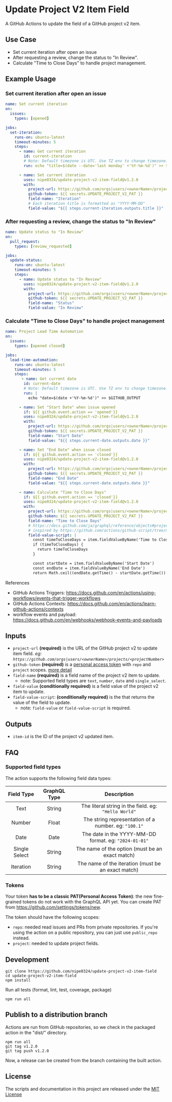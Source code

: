 # Update Project V2 Item Field

A GitHub Actions to update the field of a GitHub project v2 item.

## Use Case

- Set current iteration after open an issue
- After requesting a review, change the status to "In Review".
- Calculate "Time to Close Days" to handle project management.

## Example Usage

### Set current iteration after open an issue

```yml
name: Set current iteration
on:
  issues:
    types: [opened]

jobs:
  set-iteration:
    runs-on: ubuntu-latest
    timeout-minutes: 5
    steps:
      - name: Get current iteration
        id: current-iteration
        # Note: Default timezone is UTC. Use TZ env to change timezone.
        run: echo "title=$(date --date='last monday' +'%Y-%m-%d')" >> $GITHUB_OUTPUT

      - name: Set current iteration
        uses: nipe0324/update-project-v2-item-field@v1.2.0
        with:
          project-url: https://github.com/orgs|users/<ownerName>/projects/<projejctNumer>
          github-token: ${{ secrets.UPDATE_PROJECT_V2_PAT }}
          field-name: "Iteration"
          # Each iteration title is formatted as "YYYY-MM-DD"
          field-value: "${{ steps.current-iteration.outputs.title }}"
```

### After requesting a review, change the status to "In Review"

```yml
name: Update status to "In Review"
on:
  pull_request:
    types: [review_requested]

jobs:
  update-status:
    runs-on: ubuntu-latest
    timeout-minutes: 5
    steps:
      - name: Update status to "In Review"
        uses: nipe0324/update-project-v2-item-field@v1.2.0
        with:
          project-url: https://github.com/orgs|users/<ownerName>/projects/<projejctNumer>
          github-token: ${{ secrets.UPDATE_PROJECT_V2_PAT }}
          field-name: "Status"
          field-value: "In Review"
```

### Calculate "Time to Close Days" to handle project management

```yml
name: Project Lead Time Automation
on:
  issues:
    types: [opened closed]

jobs:
  lead-time-automation:
    runs-on: ubuntu-latest
    timeout-minutes: 5
    steps:
       - name: Get current date
        id: current-date
        # Note: Default timezone is UTC. Use TZ env to change timezone.
        run: |
          echo "date=$(date +'%Y-%m-%d')" >> $GITHUB_OUTPUT

      - name: Set "Start Date" when issue opened
        if: ${{ github.event.action == 'opened'}}
        uses: nipe0324/update-project-v2-item-field@v1.2.0
        with:
          project-url: https://github.com/orgs|users/<ownerName>/projects/<projejctNumer>
          github-token: ${{ secrets.UPDATE_PROJECT_V2_PAT }}
          field-name: "Start Date"
          field-value: "${{ steps.current-date.outputs.date }}"

      - name: Set "End Date" when issue closed
        if: ${{ github.event.action == 'closed'}}
        uses: nipe0324/update-project-v2-item-field@v1.2.0
        with:
          project-url: https://github.com/orgs|users/<ownerName>/projects/<projejctNumer>
          github-token: ${{ secrets.UPDATE_PROJECT_V2_PAT }}
          field-name: "End Date"
          field-value: "${{ steps.current-date.outputs.date }}"

      - name: Calculate "Time to Close Days"
        if: ${{ github.event.action == 'closed'}}
        uses: nipe0324/update-project-v2-item-field@v1.2.0
        with:
          project-url: https://github.com/orgs|users/<ownerName>/projects/<projejctNumer>
          github-token: ${{ secrets.UPDATE_PROJECT_V2_PAT }}
          field-name: "Time to Close Days"
          # https://docs.github.com/ja/graphql/reference/objects#projectv2item
          # inspired by https://github.com/actions/github-script/tree/main?tab=readme-ov-file
          field-value-script: |
            const timeToCloseDays = item.fieldValueByName('Time to Close Days')
            if (timeToCloseDays) {
              return timeToCloseDays
            }

            const startDate = item.fieldValueByName('Start Date')
            const endDate = item.fieldValueByName('End Date')
            return Math.ceil((endDate.getTime() - startDate.getTime()) / (1000 * 3600 * 24)
```

References

- GitHub Actions Triggers: <https://docs.github.com/en/actions/using-workflows/events-that-trigger-workflows>
- GitHub Actions Contexts: <https://docs.github.com/en/actions/learn-github-actions/contexts>
- workflow events and payload: <https://docs.github.com/en/webhooks/webhook-events-and-payloads>

## Inputs

- `project-url` **(required)** is the URL of the GitHub project v2 to update item field.
  _eg: `https://github.com/orgs|users/<ownerName>/projects/<projectNumber>`_
- `github-token` **(required)** is a [personal access
  token](https://github.com/settings/tokens/new) with `repo` and `project` scopes. [more detail](#tokens)
- `field-name` **(required)** is a field name of the project v2 item to update.
  - note: Supported field types are `text`, `number`, `date` and `single_select`.
- `field-value` **(conditionally required)** is a field value of the project v2 item to update.
- `field-value-script`: **(conditionally required)** is the that returns the value of the field to update.
  - note: `field-value` or `field-value-script` is required.

## Outputs

- `item-id` is the ID of the project v2 updated item.

## FAQ

### Supported field types

The action supports the following field data types:

|  Field Type   |   GraphQL Type   |                             Description                        |
| :-----------: | :--------------: | :------------------------------------------------------------: |
|     Text      |     String       |         The literal string in the field. eg: `"Hello World"`   |
|    Number     |     Float        |      The string representation of a number. eg: `"100.1"`      |
|     Date      |      Date        |        The date in the YYYY-MM-DD format. eg: `"2024-01-01"`   |
| Single Select |     String       |      The name of the option (must be an exact match)           |
|   Iteration   |     String       |      The name of the iteration (must be an exact match)        |

### Tokens

Your token **has to be a classic PAT(Personal Access Token)**: the new fine-grained tokens do not work with the GraphQL API yet. You can create PAT from <https://github.com/settings/tokens/new>.

The token should have the following scopes:

- `repo`: needed read issues and PRs from private repositories. If you're using the action on a public repository, you can just use `public_repo` instead.
- `project`: needed to update project fields.

## Development

```shell
git clone https://github.com/nipe0324/update-project-v2-item-field
cd update-project-v2-item-field
npm install
```

Run all tests (format, lint, test, coverage, package)

```shell
npm run all
```

## Publish to a distribution branch

Actions are run from GitHub repositories, so we check in the packaged action in
the "dist/" directory.

```shell
npm run all
git tag v1.2.0
git tag push v1.2.0
```

Now, a release can be created from the branch containing the built action.

## License

The scripts and documentation in this project are released under the [MIT License](LICENSE)
